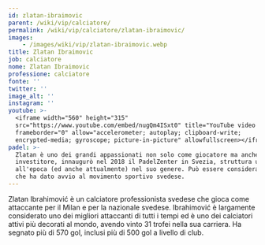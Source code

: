 ```yaml
---
id: zlatan-ibraimovic
parent: /wiki/vip/calciatore/
permalink: /wiki/vip/calciatore/zlatan-ibraimovic/
images:
    - /images/wiki/vip/zlatan-ibraimovic.webp
title: Zlatan Ibraimovic
job: calciatore
nome: Zlatan Ibraimovic
professione: calciatore
fonte: ''
twitter: ''
image_alt: ''
instagram: ''
youtube: >-
  <iframe width="560" height="315"
  src="https://www.youtube.com/embed/nugQm4ISxt0" title="YouTube video player"
  frameborder="0" allow="accelerometer; autoplay; clipboard-write;
  encrypted-media; gyroscope; picture-in-picture" allowfullscreen></iframe>
padel: >-
  Zlatan è uno dei grandi appassionati non solo come giocatore ma anche come
  investitore, innaugurò nel 2018 il PadelZenter in Svezia, struttura unica
  all'epoca (ed anche attualmente) nel suo genere. Può essere considerato colui
  che ha dato avvio al movimento sportivo svedese.
---
```

Zlatan Ibrahimović è un calciatore professionista svedese che gioca come attaccante per il Milan e per la nazionale svedese. Ibrahimović è largamente considerato uno dei migliori attaccanti di tutti i tempi ed è uno dei calciatori attivi più decorati al mondo, avendo vinto 31 trofei nella sua carriera. Ha segnato più di 570 gol, inclusi più di 500 gol a livello di club.